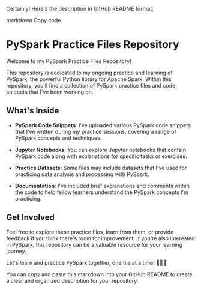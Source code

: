 Certainly! Here's the description in GitHub README format:

markdown
Copy code
# PySpark Practice Files Repository

Welcome to my PySpark Practice Files Repository!

This repository is dedicated to my ongoing practice and learning of PySpark, the powerful Python library for Apache Spark. Within this repository, you'll find a collection of PySpark practice files and code snippets that I've been working on.

## What's Inside

- **PySpark Code Snippets**: I've uploaded various PySpark code snippets that I've written during my practice sessions, covering a range of PySpark concepts and techniques.

- **Jupyter Notebooks**: You can explore Jupyter notebooks that contain PySpark code along with explanations for specific tasks or exercises.

- **Practice Datasets**: Some files may include datasets that I've used for practicing data analysis and processing with PySpark.

- **Documentation**: I've included brief explanations and comments within the code to help fellow learners understand the PySpark concepts I'm practicing.

## Get Involved

Feel free to explore these practice files, learn from them, or provide feedback if you think there's room for improvement. If you're also interested in PySpark, this repository can be a valuable resource for your learning journey.

Let's learn and practice PySpark together, one file at a time! 🚀🐍💡


You can copy and paste this markdown into your GitHub README to create a clear and organized description for your repository.
